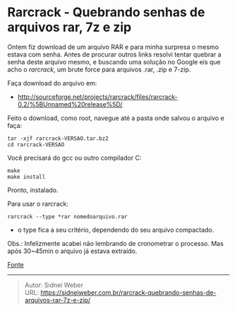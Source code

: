 # Rarcrack - Quebrando senhas de arquivos rar, 7z e zip


Ontem fiz download de um arquivo RAR e para minha surpresa o mesmo estava com senha. Antes de procurar outros links resolvi tentar quebrar a senha deste arquivo mesmo, e buscando uma solução no Google eis que acho o _rarcrack_, um brute force para arquivos .rar, .zip e 7-zip.

Faça download do arquivo em:

  * <http://sourceforge.net/projects/rarcrack/files/rarcrack-0.2/%5BUnnamed%20release%5D/>

Feito o download, como root, navegue até a pasta onde salvou o arquivo e faça:

```shell
tar -xjf rarcrack-VERSAO.tar.bz2  
cd rarcrack-VERSAO
```

Você precisará do gcc ou outro compilador C:

```shell
make  
make install
```

Pronto, instalado.

Para usar o rarcrack:

```shell
rarcrack --type *rar nomedoarquivo.rar
```

* o type fica a seu critério, dependendo do seu arquivo compactado.

Obs.: Infelizmente acabei não lembrando de cronometrar o processo. Mas após 30~45min o arquivo já estava extraído.

[Fonte](http://www.vivaolinux.com.br/dica/Rarcrack-Quebrando-senhas-de-arquivos-rar-7z-e-zip)


---

> Autor: Sidnei Weber  
> URL: https://sidneiweber.com.br/rarcrack-quebrando-senhas-de-arquivos-rar-7z-e-zip/  

